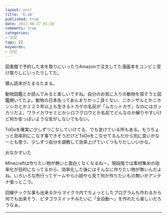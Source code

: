 ```yaml
---
layout: post
title: '6.26'
published: true
date: 2011-06-27 01:28
comments: true
categories:
- 日記
tags: []
keywords:
- 日記
---
```

図書館で予約した本を取りにいったりAmazonで注文してた漫画本をコンビニ受け取りしにいったりしてた。

積ん読本がたまるたまる。

動物図鑑とか読んでみると楽しいですね。自分のお気に入りの動物を探そうと図鑑開いてたよ。動物の日本名ってあんまりかっこ良くない、ニホンザルとかニホンシカとか１２０年以上も生きるトカゲの名前が「ムカシトカゲ」なのにはガッカリだよ。ワライカワセミとかシロフクロウとか名前でどんなのか解りやすいけど何か安っぽいような気がしないでもない。

ToDoを確実に少しずつこなしていけてる、でも怠けている所もある。もうちょっと効率的にこなす事できそうだけどToDoをこなせてるんだから別に良いかなーとも思う、少しずつ自分を調教して効率上げていくつもりだしいいかな。

おなかすいた

Minecraftは作りたい物が無いと面白くなくなるねー。現段階では素材集めの効率化が目的になってるから、効率化した後にはそんなに作りたい物が無いんだよね。いろいろな所行ってゲームやら小説やら見て何か作りたいもの無いかアンテナ張っとこう。

回線チックな事も出来るからマイクラ内でちょっとしたプログラムも作れるから何でも出来そう、ピタゴラスイッチみたいに「全自動〜」を作れたら楽しいだろうなぁ。

---

